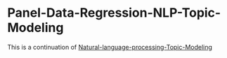 # Panel-Data-Regression-NLP-Topic-Modeling
This is a continuation of  [Natural-language-processing-Topic-Modeling](https://github.com/shradhapewekar/Natural-language-processing-Topic-Modeling-NLP-)
